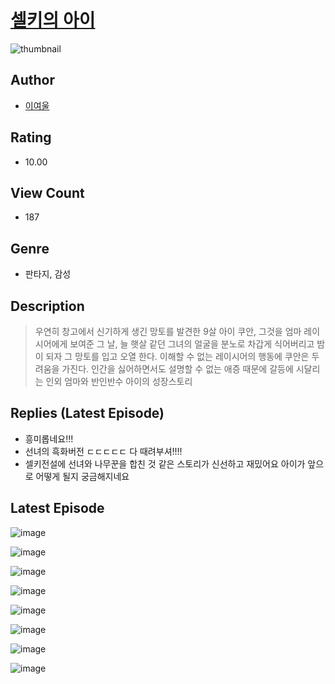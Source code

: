 # [셀키의 아이](https://comic.naver.com/challenge/list?titleId=810893)
![thumbnail](https://image-comic.pstatic.net/user_contents_data/challenge_comic/2023/05/25/315012/upload_7292512410487241061_480x623.jpeg)

## Author
- [이여울](https://comic.naver.com/artistTitle?id=315012)

## Rating
- 10.00

## View Count
- 187

## Genre
- 판타지, 감성

## Description
> 우연히 창고에서 신기하게 생긴 망토를 발견한 9살 아이 쿠안, 그것을 엄마 레이시어에게 보여준 그 날, 늘 햇살 같던 그녀의 얼굴을 분노로 차갑게 식어버리고 밤이 되자 그 망토를 입고 오열 한다. 이해할 수 없는 레이시어의 행동에 쿠안은 두려움을 가진다. 인간을 싫어하면서도 설명할 수 없는 애증 때문에 갈등에 시달리는 인외 엄마와 반인반수 아이의 성장스토리

## Replies (Latest Episode)
- 흥미롭네요!!!
- 선녀의 흑화버전 ㄷㄷㄷㄷㄷ 다 때려부셔!!!!
- 셀키전설에 선녀와 나무꾼을 합친 것 같은 스토리가 신선하고 재밌어요 아이가 앞으로 어떻게 될지 궁금해지네요

## Latest Episode
![image](https://image-comic.pstatic.net/user_contents_data/challenge_comic/2023/05/24/315012/upload_3472900060329752676.jpeg)

![image](https://image-comic.pstatic.net/user_contents_data/challenge_comic/2023/05/24/315012/upload_7017564134046786918.jpeg)

![image](https://image-comic.pstatic.net/user_contents_data/challenge_comic/2023/05/24/315012/upload_3991939903744520243.jpeg)

![image](https://image-comic.pstatic.net/user_contents_data/challenge_comic/2023/05/24/315012/upload_7161398727561143602.jpeg)

![image](https://image-comic.pstatic.net/user_contents_data/challenge_comic/2023/05/24/315012/upload_7147324081077575991.jpeg)

![image](https://image-comic.pstatic.net/user_contents_data/challenge_comic/2023/05/24/315012/upload_3689122320500537143.jpeg)

![image](https://image-comic.pstatic.net/user_contents_data/challenge_comic/2023/05/24/315012/upload_3617009732845659238.jpeg)

![image](https://image-comic.pstatic.net/user_contents_data/challenge_comic/2023/05/24/315012/upload_3761969569961424696.jpeg)
